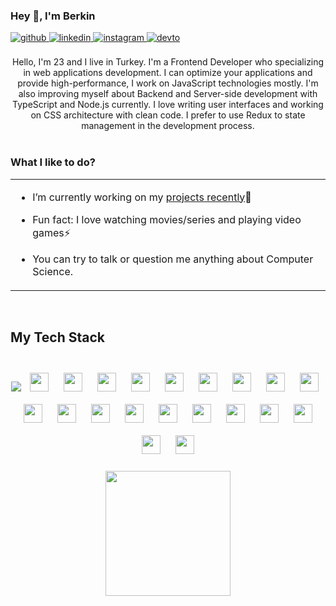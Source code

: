 ### <div align="left">Hey 👋, I'm Berkin</div>  
  <div align="left">
    <a href="https://github.com/berkinkinay" target="_blank">
    <img src=https://img.shields.io/badge/github-%2324292e.svg?&style=for-the-badge&logo=github&logoColor=white alt=github style="margin-bottom: 5px;" />
    </a>
    <a href="https://www.linkedin.com/in/berkin-k%C4%B1nay-04a137228/" target="_blank">
    <img src=https://img.shields.io/badge/linkedin-%231E77B5.svg?&style=for-the-badge&logo=linkedin&logoColor=white alt=linkedin style="margin-bottom: 5px;" />
    </a>
    <a href="https://www.instagram.com/berkinkinay/" target="_blank">
    <img src=https://img.shields.io/badge/instagram-%23000000.svg?&style=for-the-badge&logo=instagram&logoColor=white alt=instagram style="margin-bottom: 5px;" />
    </a>
    <a href="https://dev.to/berkinkinay" target="_blank">
    <img src=https://img.shields.io/badge/dev.to-%2308090A.svg?&style=for-the-badge&logo=dev.to&logoColor=white alt=devto style="margin-bottom: 5px;" />
    </a>  
  </div>
  
<br/>    

<div align="center">
   Hello, I'm 23 and I live in Turkey. I'm a Frontend Developer who specializing in web applications development.
   I can optimize your applications and provide high-performance,
   I work on JavaScript technologies mostly.
   I'm also improving myself about Backend and Server-side development with TypeScript and Node.js currently. I love writing user interfaces and working on CSS architecture with clean code. I prefer to use Redux to           state management in the development process.
</div>

<br/>  


### <div align="left">What I like to do?</div>  
<table><tr><td valign="left" width="100%">

- I’m currently working on my [projects recently](https://berkinkinay.dev/)🚀  
   
- Fun fact: I love watching movies/series and playing video games⚡

- You can try to talk or question me anything about Computer Science.
  
</table>  

<br/>  

###
## <div align="left"> My Tech Stack </div>  
<br/>  
<div align="center">
  <img src='https://img.icons8.com/color/48/000000/html-5--v1.png' />
  <img src='https://img.icons8.com/color/48/000000/css3.png' style="margin: 10px" height="30" />
  <img src='https://img.icons8.com/color/48/000000/javascript--v1.png' style="margin: 10px" height="30" />
  <img src='https://img.icons8.com/color/48/000000/typescript.png' style="margin: 10px" height="30" />
  <img src='https://img.icons8.com/color/48/000000/react-native.png' style="margin: 10px" height="30" />
  <img src='https://img.icons8.com/color/48/000000/redux.png' style="margin: 10px" height="30" />
  <img src='https://img.icons8.com/color/48/000000/vue-js.png' style="margin: 10px" height="30" />
  <img src='https://profilinator.rishav.dev/skills-assets/sass-original.svg' style="margin: 10px" height="30" />
  <img src='https://profilinator.rishav.dev/skills-assets/styled-components.png' style="margin: 10px" height="30" />
  <img src='https://img.icons8.com/color/48/000000/tailwindcss.png' style="margin: 10px" height="30" />
  <img src='https://img.icons8.com/color/48/000000/bootstrap.png' style="margin: 10px" height="30" />
  <img src='https://img.icons8.com/color/48/000000/material-ui' style="margin: 10px" height="30" />
  <img src='https://gw.alipayobjects.com/zos/rmsportal/KDpgvguMpGfqaHPjicRK.svg' style="margin: 10px" height="30" />
  <img src='https://upload.wikimedia.org/wikipedia/commons/thumb/f/f1/Vitejs-logo.svg/1039px-Vitejs-logo.svg.png' style="margin: 10px" height="30" />
  <img src='https://img.icons8.com/color/48/000000/nodejs.png' style="margin: 10px" height="30" />
  <img src='https://element.eleme.io/favicon.ico'style="margin: 10px" height="30" />
  <img src='https://upload.wikimedia.org/wikipedia/commons/thumb/e/e3/ESLint_logo.svg/546px-ESLint_logo.svg.png'style="margin: 10px" height="30" />
  <img src='https://jestjs.io/img/favicon/favicon.ico'style="margin: 10px" height="30" />
  <img src='https://img.icons8.com/color/48/000000/git.png' style="margin: 10px" height="30" />
  <img src='https://img.icons8.com/fluent/48/000000/github.png' style="margin: 10px" height="30"/>
  <img src='https://img.icons8.com/color/48/000000/gitlab.png' style="margin: 10px" height="30"/>
</div>  

<br/>    

<div align="center">
  <img height="200" src="https://user-images.githubusercontent.com/29578451/250303110-cbd8fd7d-eca5-42ce-abb9-069f34e6547f.png"  />
</div>

###
###
